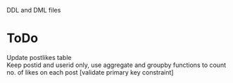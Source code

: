 DDL and DML files


# ToDo

Update postlikes table</br>
Keep postid and userid only, use aggregate and groupby functions to count no. of likes on each post [validate primary key constraint]
